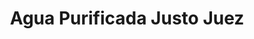 ---
title: "Agua Purificada Justo Juez"
url: /san-cristobal-de-las-casas/agua-purificada-justo-juez/
shop: agua
---